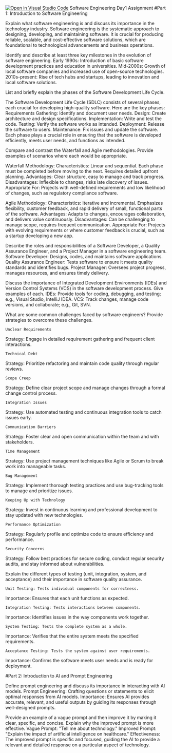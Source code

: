 [![Open in Visual Studio Code](https://classroom.github.com/assets/open-in-vscode-2e0aaae1b6195c2367325f4f02e2d04e9abb55f0b24a779b69b11b9e10269abc.svg)](https://classroom.github.com/online_ide?assignment_repo_id=15581206&assignment_repo_type=AssignmentRepo)
Software Engineering Day1 Assignment
#Part 1: Introduction to Software Engineering

Explain what software engineering is and discuss its importance in the technology industry.
	Software engineering is the systematic approach to designing, developing, and maintaining software.
	It is crucial for producing reliable, scalable, and cost-effective software solutions, which are foundational to technological advancements and business operations.

Identify and describe at least three key milestones in the evolution of software engineering.
	Early 1990s: Introduction of basic software development practices and education in universities.
	Mid-2000s: Growth of local software companies and increased use of open-source technologies.
	2010s-present: Rise of tech hubs and startups, leading to innovation and local software solutions.

List and briefly explain the phases of the Software Development Life Cycle.

  The Software Development Life Cycle (SDLC) consists of several phases, each crucial for developing high-quality software. Here are the key phases:
	Requirements Gathering: Identify and document user needs.
	Design: Create architecture and design specifications.
	Implementation: Write and test the code.
	Testing: Verify the software works as intended.
	Deployment: Release the software to users.
	Maintenance: Fix issues and update the software.
  Each phase plays a crucial role in ensuring that the software is developed efficiently, meets user needs, and functions as intended.

Compare and contrast the Waterfall and Agile methodologies. Provide examples of scenarios where each would be appropriate.

Waterfall Methodology:
	Characteristics: Linear and sequential. Each phase must be completed before moving to the next. Requires detailed upfront planning.
	Advantages: Clear structure, easy to manage and track progress.
	Disadvantages: Inflexible to changes, risks late discovery of issues.
	Appropriate For: Projects with well-defined requirements and low likelihood of changes, such as regulatory compliance software.
 
Agile Methodology:
	Characteristics: Iterative and incremental. Emphasizes flexibility, customer feedback, and rapid delivery of small, functional parts of the software.
	Advantages: Adapts to changes, encourages collaboration, and delivers value continuously.
	Disadvantages: Can be challenging to manage scope, requires frequent communication.
	Appropriate For: Projects with evolving requirements or where customer feedback is crucial, such as a startup developing a new app.

Describe the roles and responsibilities of a Software Developer, a Quality Assurance Engineer, and a Project Manager in a software engineering team.
	Software Developer: Designs, codes, and maintains software applications.
	Quality Assurance Engineer: Tests software to ensure it meets quality standards and identifies bugs.
	Project Manager: Oversees project progress, manages resources, and ensures timely delivery.

Discuss the importance of Integrated Development Environments (IDEs) and Version Control Systems (VCS) in the software development process. Give examples of each.
	IDEs: Provide tools for coding, debugging, and testing; e.g., Visual Studio, IntelliJ IDEA.
	VCS: Track changes, manage code versions, and collaborate; e.g., Git, SVN.

What are some common challenges faced by software engineers? Provide strategies to overcome these challenges.

	Unclear Requirements
  Strategy: Engage in detailed requirement gathering and frequent client interactions.

	Technical Debt
  Strategy: Prioritize refactoring and maintain code quality through regular reviews.
  
	Scope Creep
  Strategy: Define clear project scope and manage changes through a formal change control process.
  
	Integration Issues
  Strategy: Use automated testing and continuous integration tools to catch issues early.
  
	Communication Barriers
  Strategy: Foster clear and open communication within the team and with stakeholders.
  
	Time Management
  Strategy: Use project management techniques like Agile or Scrum to break work into manageable tasks.
  
	Bug Management
  Strategy: Implement thorough testing practices and use bug-tracking tools to manage and prioritize issues.
  
	Keeping Up with Technology
  Strategy: Invest in continuous learning and professional development to stay updated with new technologies.
  
	Performance Optimization
  Strategy: Regularly profile and optimize code to ensure efficiency and performance.
  
	Security Concerns
  Strategy: Follow best practices for secure coding, conduct regular security audits, and stay informed about vulnerabilities.
  
Explain the different types of testing (unit, integration, system, and acceptance) and their importance in software quality assurance.

	Unit Testing: Tests individual components for correctness.
  Importance: Ensures that each unit functions as expected.
  
	Integration Testing: Tests interactions between components.
  Importance: Identifies issues in the way components work together.
  
	System Testing: Tests the complete system as a whole.
  Importance: Verifies that the entire system meets the specified requirements.
  
	Acceptance Testing: Tests the system against user requirements.
  Importance: Confirms the software meets user needs and is ready for deployment.

#Part 2: Introduction to AI and Prompt Engineering

Define prompt engineering and discuss its importance in interacting with AI models.
	Prompt Engineering: Crafting questions or statements to elicit optimal responses from AI models.
	Importance: Ensures AI provides accurate, relevant, and useful outputs by guiding its responses through well-designed prompts.
 
Provide an example of a vague prompt and then improve it by making it clear, specific, and concise. Explain why the improved prompt is more effective.
  Vague Prompt: "Tell me about technology."
  Improved Prompt: "Explain the impact of artificial intelligence on healthcare."
  Effectiveness: The improved prompt is specific and focused, guiding the AI to provide a relevant and detailed response on a particular aspect of technology.

